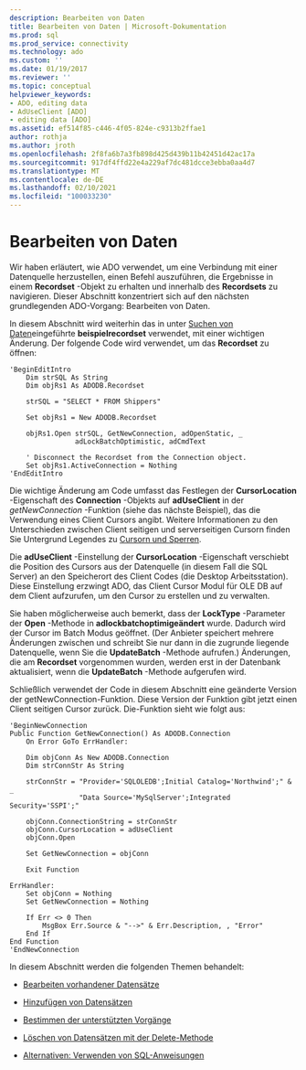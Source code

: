 ```yaml
---
description: Bearbeiten von Daten
title: Bearbeiten von Daten | Microsoft-Dokumentation
ms.prod: sql
ms.prod_service: connectivity
ms.technology: ado
ms.custom: ''
ms.date: 01/19/2017
ms.reviewer: ''
ms.topic: conceptual
helpviewer_keywords:
- ADO, editing data
- AdUseClient [ADO]
- editing data [ADO]
ms.assetid: ef514f85-c446-4f05-824e-c9313b2ffae1
author: rothja
ms.author: jroth
ms.openlocfilehash: 2f8fa6b7a3fb898d425d439b11b42451d42ac17a
ms.sourcegitcommit: 917df4ffd22e4a229af7dc481dcce3ebba0aa4d7
ms.translationtype: MT
ms.contentlocale: de-DE
ms.lasthandoff: 02/10/2021
ms.locfileid: "100033230"
---
```

# <a name="editing-data"></a>Bearbeiten von Daten
Wir haben erläutert, wie ADO verwendet, um eine Verbindung mit einer Datenquelle herzustellen, einen Befehl auszuführen, die Ergebnisse in einem **Recordset** -Objekt zu erhalten und innerhalb des **Recordsets** zu navigieren. Dieser Abschnitt konzentriert sich auf den nächsten grundlegenden ADO-Vorgang: Bearbeiten von Daten.  
  
 In diesem Abschnitt wird weiterhin das in unter [Suchen von Daten](./examining-data.md)eingeführte **beispielrecordset** verwendet, mit einer wichtigen Änderung. Der folgende Code wird verwendet, um das **Recordset** zu öffnen:  
  
```  
'BeginEditIntro  
    Dim strSQL As String  
    Dim objRs1 As ADODB.Recordset  
  
    strSQL = "SELECT * FROM Shippers"  
  
    Set objRs1 = New ADODB.Recordset  
  
    objRs1.Open strSQL, GetNewConnection, adOpenStatic, _  
                adLockBatchOptimistic, adCmdText  
  
    ' Disconnect the Recordset from the Connection object.  
    Set objRs1.ActiveConnection = Nothing  
'EndEditIntro  
```  
  
 Die wichtige Änderung am Code umfasst das Festlegen der **CursorLocation** -Eigenschaft des **Connection** -Objekts auf **adUseClient** in der *getNewConnection* -Funktion (siehe das nächste Beispiel), das die Verwendung eines Client Cursors angibt. Weitere Informationen zu den Unterschieden zwischen Client seitigen und serverseitigen Cursorn finden Sie Untergrund Legendes zu [Cursorn und Sperren](./understanding-cursors-and-locks.md).  
  
 Die **adUseClient** -Einstellung der **CursorLocation** -Eigenschaft verschiebt die Position des Cursors aus der Datenquelle (in diesem Fall die SQL Server) an den Speicherort des Client Codes (die Desktop Arbeitsstation). Diese Einstellung erzwingt ADO, das Client Cursor Modul für OLE DB auf dem Client aufzurufen, um den Cursor zu erstellen und zu verwalten.  
  
 Sie haben möglicherweise auch bemerkt, dass der **LockType** -Parameter der **Open** -Methode in **adlockbatchoptimigeändert** wurde. Dadurch wird der Cursor im Batch Modus geöffnet. (Der Anbieter speichert mehrere Änderungen zwischen und schreibt Sie nur dann in die zugrunde liegende Datenquelle, wenn Sie die **UpdateBatch** -Methode aufrufen.) Änderungen, die am **Recordset** vorgenommen wurden, werden erst in der Datenbank aktualisiert, wenn die **UpdateBatch** -Methode aufgerufen wird.  
  
 Schließlich verwendet der Code in diesem Abschnitt eine geänderte Version der getNewConnection-Funktion. Diese Version der Funktion gibt jetzt einen Client seitigen Cursor zurück. Die-Funktion sieht wie folgt aus:  
  
```  
'BeginNewConnection  
Public Function GetNewConnection() As ADODB.Connection  
    On Error GoTo ErrHandler:  
  
    Dim objConn As New ADODB.Connection  
    Dim strConnStr As String  
  
    strConnStr = "Provider='SQLOLEDB';Initial Catalog='Northwind';" & _  
                 "Data Source='MySqlServer';Integrated Security='SSPI';"  
  
    objConn.ConnectionString = strConnStr  
    objConn.CursorLocation = adUseClient  
    objConn.Open  
  
    Set GetNewConnection = objConn  
  
    Exit Function  
  
ErrHandler:  
    Set objConn = Nothing  
    Set GetNewConnection = Nothing  
  
    If Err <> 0 Then  
        MsgBox Err.Source & "-->" & Err.Description, , "Error"  
    End If  
End Function  
'EndNewConnection  
```  
  
 In diesem Abschnitt werden die folgenden Themen behandelt:  
  
-   [Bearbeiten vorhandener Datensätze](./editing-existing-records.md)  
  
-   [Hinzufügen von Datensätzen](./adding-records.md)  
  
-   [Bestimmen der unterstützten Vorgänge](./determining-what-is-supported.md)  
  
-   [Löschen von Datensätzen mit der Delete-Methode](./deleting-records-using-the-delete-method.md)  
  
-   [Alternativen: Verwenden von SQL-Anweisungen](./alternatives-using-sql-statements.md)